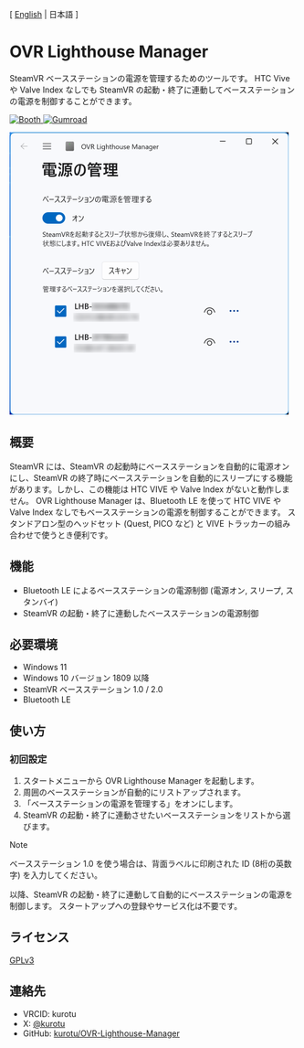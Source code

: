 [ [English](./README.md) | 日本語 ]

# OVR Lighthouse Manager

SteamVR ベースステーションの電源を管理するためのツールです。
HTC Vive や Valve Index なしでも SteamVR の起動・終了に連動してベースステーションの電源を制御することができます。

<a href="https://kurotu.booth.pm/items/5315515">
    <img src="https://asset.booth.pm/static-images/banner/200x40_01.png" alt="Booth"></img>
</a>
<a href="https://kurotu.gumroad.com/l/uaqwv">
    <img src="https://img.shields.io/badge/GUMROAD-36a9ae?style=for-the-badge&logo=gumroad&logoColor=ping&labelColor=black&color=black" height="40px" alt="Gumroad"></img>
</a>

<img src="./Screenshots/Screenshot-JP-Light.png" alt="OVR Lighthouse Manager" width="489px" ></img>

## 概要

SteamVR には、SteamVR の起動時にベースステーションを自動的に電源オンにし、SteamVR の終了時にベースステーションを自動的にスリープにする機能があります。しかし、この機能は HTC VIVE や Valve Index がないと動作しません。
OVR Lighthouse Manager は、Bluetooth LE を使って HTC VIVE や Valve Index なしでもベースステーションの電源を制御することができます。
スタンドアロン型のヘッドセット (Quest, PICO など) と VIVE トラッカーの組み合わせで使うとき便利です。

## 機能

- Bluetooth LE によるベースステーションの電源制御 (電源オン, スリープ, スタンバイ)
- SteamVR の起動・終了に連動したベースステーションの電源制御

## 必要環境

- Windows 11
- Windows 10 バージョン 1809 以降
- SteamVR ベースステーション 1.0 / 2.0
- Bluetooth LE

## 使い方

### 初回設定

1. スタートメニューから OVR Lighthouse Manager を起動します。
2. 周囲のベースステーションが自動的にリストアップされます。
3. 「ベースステーションの電源を管理する」をオンにします。
4. SteamVR の起動・終了に連動させたいベースステーションをリストから選びます。

> [!NOTE]
> ベースステーション 1.0 を使う場合は、背面ラベルに印刷された ID (8桁の英数字) を入力してください。

以降、SteamVR の起動・終了に連動して自動的にベースステーションの電源を制御します。
スタートアップへの登録やサービス化は不要です。

## ライセンス

[GPLv3](./LICENSE)

## 連絡先

- VRCID: kurotu
- X: [@kurotu](https://twitter.com/kurotu)
- GitHub: [kurotu/OVR-Lighthouse-Manager](https://github.com/kurotu/OVR-Lighthouse-Manager)
